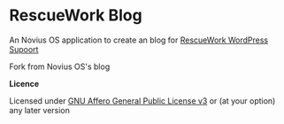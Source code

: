 RescueWork Blog
==================

An Novius OS application to create an blog for [RescueWork WordPress Supoort](http://www.rescuework.jp/)

Fork from Novius OS's blog

**Licence**

Licensed under [GNU Affero General Public License v3](http://www.gnu.org/licenses/agpl-3.0.html) or (at your option) any later version